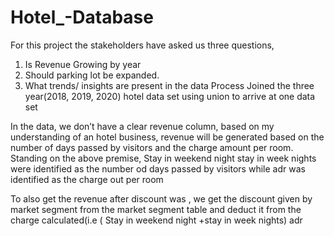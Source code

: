 # Hotel_-Database





For this project the stakeholders have asked us three questions,
1.	Is Revenue Growing by year
2.	Should parking lot be expanded.
3.	What trends/ insights are present in the data
Process
Joined the three year(2018, 2019, 2020)  hotel data set using union to arrive at one data set

In the data, we don’t have a clear revenue column, based on my understanding of an hotel business, revenue will be generated based on the number of days passed by visitors and the charge amount per room. 
Standing on the above premise, Stay in weekend night stay in week nights were identified as the number od days passed by visitors while adr was identified as the charge out per room

To also get the revenue after discount was , we get the discount given by market segment from the market segment table and deduct it from the charge calculated(i.e ( Stay in weekend night +stay in week nights) adr

